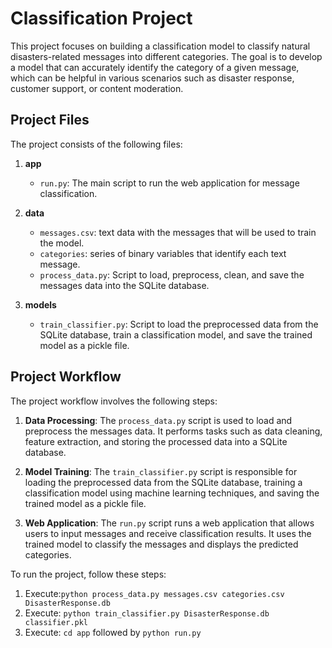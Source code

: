# Classification Project

This project focuses on building a classification model to classify natural disasters-related messages into different categories. The goal is to develop a model that can accurately identify the category of a given message, which can be helpful in various scenarios such as disaster response, customer support, or content moderation.

## Project Files

The project consists of the following files:

1. **app**
   - `run.py`: The main script to run the web application for message classification.
2. **data**
   - `messages.csv`: text data with the messages that will be used to train the model.
   - `categories`: series of binary variables that identify each text message.
   - `process_data.py`: Script to load, preprocess, clean, and save the messages data into the SQLite database.

3. **models**
   - `train_classifier.py`: Script to load the preprocessed data from the SQLite database, train a classification model, and save the trained model as a pickle file.

## Project Workflow

The project workflow involves the following steps:

1. **Data Processing**: The `process_data.py` script is used to load and preprocess the messages data. It performs tasks such as data cleaning, feature extraction, and storing the processed data into a SQLite database. 

2. **Model Training**: The `train_classifier.py` script is responsible for loading the preprocessed data from the SQLite database, training a classification model using machine learning techniques, and saving the trained model as a pickle file.

3. **Web Application**: The `run.py` script runs a web application that allows users to input messages and receive classification results. It uses the trained model to classify the messages and displays the predicted categories.

To run the project, follow these steps:

1. Execute:`python process_data.py messages.csv categories.csv DisasterResponse.db`
2. Execute: `python train_classifier.py DisasterResponse.db classifier.pkl`
3. Execute: `cd app` followed by `python run.py`
